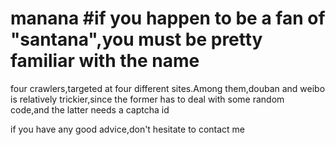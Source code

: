 manana
  #if you happen to be a fan of "santana",you must be pretty familiar with the name
======

four crawlers,targeted at four different sites.Among them,douban and weibo is relatively trickier,since the former has to deal with some random code,and the latter needs a captcha id

if you have any good advice,don't hesitate to contact me
